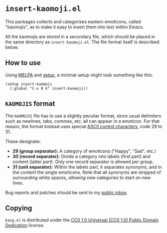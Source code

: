 `insert-kaomoji.el`
==================

This packages collects and categorises eastern emoticons, called
"kaomojis", as to make it easy to insert them into text within Emacs.

All the kaomojis are stored in a secondary file, which should be placed
in the same directory as `insert-kaomoji.el`. The file format itself is
described below.

How to use
----------

Using [MELPA] and [setup], a minimal setup might look something like
this:

    (setup insert-kaomoji
      (:global "C-x 8 k" insert-kaomoji))

`KAOMOJIS` format
-----------------

The `KAOMOJIS` file has to use a slightly peculiar format, since usual
delimiters such as newlines, tabs, commas, etc. all can appear in a
emoticon. For that reason, the format instead uses special [ASCII
control characters][ascii delim], code 29 to 31.

These designate:

- **29 (group separator):** A category of emoticons ("Happy", "Sad",
  etc.)
- **30 (record separator):** Divide a category into labels (first part)
  and content (latter part). Only one record separator is allowed per
  group.
- **31 (unit separator):** Within the labels part, it separates
  synonyms, and in the content the single emoticons. Note that all
  synonyms are stripped of surrounding white spaces, _allowing_ new
  categories to start on new lines.

Bug reports and patches should be sent to my [public inbox].


Copying
-------

`bang.el` is distributed under the [CC0 1.0 Universal (CC0 1.0) Public
Domain Dedication][cc0] license.

[MELPA]: https://melpa.org/#/insert-kaomoji
[setup]: https://elpa.gnu.org/packages/setup.html
[ascii delim]: https://en.wikipedia.org/wiki/Delimiter#ASCII_delimited_text
[public inbox]: https://lists.sr.ht/~pkal/public-inbox
[cc0]: https://creativecommons.org/publicdomain/zero/1.0/deed
